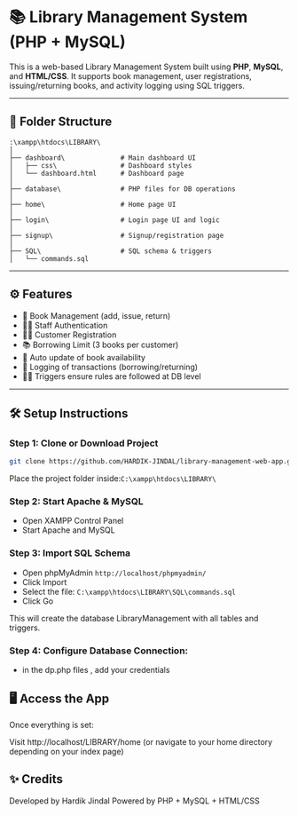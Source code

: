 # 📚 Library Management System (PHP + MySQL)

This is a web-based Library Management System built using **PHP**, **MySQL**, and **HTML/CSS**. It supports book management, user registrations, issuing/returning books, and activity logging using SQL triggers.

---

## 📁 Folder Structure
```
:\xampp\htdocs\LIBRARY\
│
├── dashboard\              # Main dashboard UI
│   ├── css\                # Dashboard styles
│   └── dashboard.html      # Dashboard page
│
├── database\               # PHP files for DB operations
│
├── home\                   # Home page UI
│
├── login\                  # Login page UI and logic
│
├── signup\                 # Signup/registration page
│
├── SQL\                    # SQL schema & triggers
│   └── commands.sql   
```

---

## ⚙️ Features

- 📖 Book Management (add, issue, return)
- 👨‍💼 Staff Authentication
- 🧑‍💼 Customer Registration
- 📚 Borrowing Limit (3 books per customer)
- 🔁 Auto update of book availability
- 🧾 Logging of transactions (borrowing/returning)
- 🕵️‍♂️ Triggers ensure rules are followed at DB level

---

## 🛠️ Setup Instructions

### Step 1: Clone or Download Project

```bash
git clone https://github.com/HARDIK-JINDAL/library-management-web-app.git
```
Place the project folder inside:```C:\xampp\htdocs\LIBRARY\```

### Step 2: Start Apache & MySQL

- Open XAMPP Control Panel
- Start Apache and MySQL

### Step 3:  Import SQL Schema

- Open phpMyAdmin ```http://localhost/phpmyadmin/```
- Click Import
- Select the file: ```C:\xampp\htdocs\LIBRARY\SQL\commands.sql```
- Click Go

This will create the database LibraryManagement with all tables and triggers.

### Step 4:  Configure Database Connection:
- in the dp.php files , add your credentials

## 🖥️ Access the App
Once everything is set:

Visit http://localhost/LIBRARY/home
(or navigate to your home directory depending on your index page)

## ✨ Credits

Developed by Hardik Jindal
Powered by PHP + MySQL + HTML/CSS
